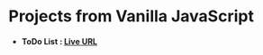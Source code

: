 <h1>Projects from Vanilla JavaScript</h1>
<ul>
  <li>
    <h4>ToDo List : <a href="https://majestic-alfajores-f6a43b.netlify.app/" target="_blank">Live URL</a></h4>
    <!-- <img src="" alt="preview"/> -->
  </li>
</ul>
